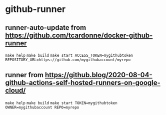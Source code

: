 # github-runner

## runner-auto-update from https://github.com/tcardonne/docker-github-runner
`make help`
`make build`
`make start ACCESS_TOKEN=mygithubtoken REPOSITORY_URL=https://github.com/mygithubaccount/myrepo`

## runner from https://github.blog/2020-08-04-github-actions-self-hosted-runners-on-google-cloud/
`make help`
`make build`
`make start TOKEN=mygithubtoken OWNER=mygithubaccount REPO=myrepo`
